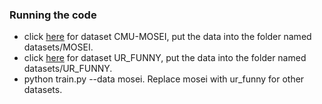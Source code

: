 ### Running the code
+ click [here](https://drive.google.com/file/d/1cCdYANI4gfBr0EuVEQ5zhwoU-ZKcU4A6/view?usp=sharing) for dataset CMU-MOSEI, put the data into the folder named datasets/MOSEI.
+ click [here](https://drive.google.com/file/d/1Jci6uYSJRFjx-YUF04epQzWI-zMFTL5j/view?usp=sharing) for dataset UR_FUNNY,  put the data into the folder named datasets/UR_FUNNY.
+ python train.py --data mosei. Replace mosei with ur_funny for other datasets.
